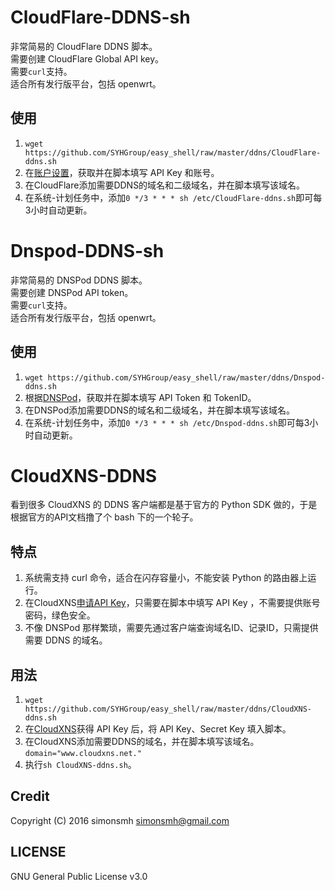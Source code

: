 # CloudFlare-DDNS-sh

非常简易的 CloudFlare DDNS 脚本。  
需要创建 CloudFlare Global API key。  
需要`curl`支持。  
适合所有发行版平台，包括 openwrt。

## 使用

1. `wget https://github.com/SYHGroup/easy_shell/raw/master/ddns/CloudFlare-ddns.sh`  
2. 在[账户设置](https://www.cloudflare.com/a/account/my-account)，获取并在脚本填写 API Key 和账号。  
3. 在CloudFlare添加需要DDNS的域名和二级域名，并在脚本填写该域名。  
4. 在系统-计划任务中，添加`0 */3 * * * sh /etc/CloudFlare-ddns.sh`即可每3小时自动更新。  


# Dnspod-DDNS-sh

非常简易的 DNSPod DDNS 脚本。  
需要创建 DNSPod API token。  
需要`curl`支持。  
适合所有发行版平台，包括 openwrt。

## 使用

1. `wget https://github.com/SYHGroup/easy_shell/raw/master/ddns/Dnspod-ddns.sh`  
2. 根据[DNSPod](https://support.dnspod.cn/Kb/showarticle/tsid/227/)，获取并在脚本填写 API Token 和 TokenID。  
3. 在DNSPod添加需要DDNS的域名和二级域名，并在脚本填写该域名。  
4. 在系统-计划任务中，添加`0 */3 * * * sh /etc/Dnspod-ddns.sh`即可每3小时自动更新。  

# CloudXNS-DDNS
看到很多 CloudXNS 的 DDNS 客户端都是基于官方的 Python SDK 做的，于是根据官方的API文档撸了个 bash 下的一个轮子。

## 特点
1. 系统需支持 curl 命令，适合在闪存容量小，不能安装 Python 的路由器上运行。
2. 在CloudXNS[申请API Key](https://www.cloudxns.net/AccountManage/apimanage.html)，只需要在脚本中填写 API Key ，不需要提供账号密码，绿色安全。
3. 不像 DNSPod 那样繁琐，需要先通过客户端查询域名ID、记录ID，只需提供需要 DDNS 的域名。

## 用法
1. `wget https://github.com/SYHGroup/easy_shell/raw/master/ddns/CloudXNS-ddns.sh`
2. 在[CloudXNS](https://www.cloudxns.net/AccountManage/apimanage.html)获得 API Key 后，将 API Key、Secret Key 填入脚本。
3. 在CloudXNS添加需要DDNS的域名，并在脚本填写该域名。  
`domain="www.cloudxns.net."`
4. 执行`sh CloudXNS-ddns.sh`。

## Credit

Copyright (C) 2016 simonsmh <simonsmh@gmail.com>  

## LICENSE
GNU General Public License v3.0